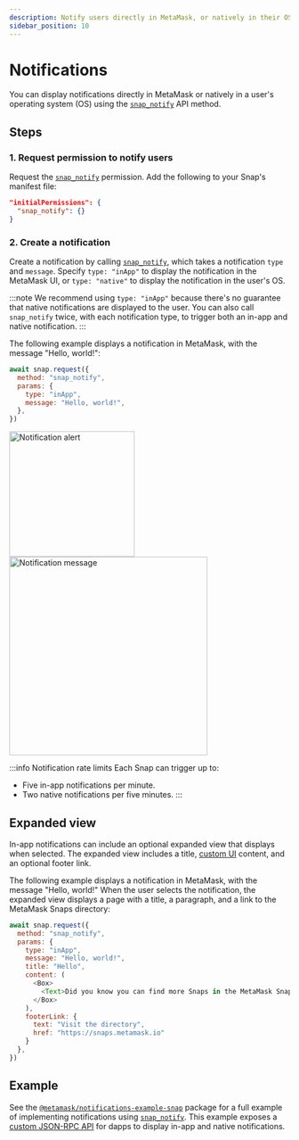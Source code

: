 ```yaml
---
description: Notify users directly in MetaMask, or natively in their OS.
sidebar_position: 10
---
```


# Notifications

You can display notifications directly in MetaMask or natively in a user's operating system (OS)
using the [`snap_notify`](../reference/snaps-api.md#snap_notify) API method.

## Steps

### 1. Request permission to notify users

Request the [`snap_notify`](../reference/snaps-api.md#snap_notify) permission.
Add the following to your Snap's manifest file:

```json title="snap.manifest.json"
"initialPermissions": {
  "snap_notify": {}
}
```

### 2. Create a notification

Create a notification by calling [`snap_notify`](../reference/snaps-api.md#snap_notify), which takes
a notification `type` and `message`.
Specify `type: "inApp"` to display the notification in the MetaMask UI, or `type: "native"` to
display the notification in the user's OS.

:::note
We recommend using `type: "inApp"` because there's no guarantee that native notifications are
displayed to the user.
You can also call `snap_notify` twice, with each notification type, to trigger both an in-app and
native notification.
:::

The following example displays a notification in MetaMask, with the message "Hello, world!":

```javascript title="index.js"
await snap.request({
  method: "snap_notify",
  params: {
    type: "inApp",
    message: "Hello, world!",
  },
})
```

<div class="imgRow">
    <div class="imgCol">
        <img src={require("../assets/notifications-1.png").default} width="225px" alt="Notification alert" class="appScreen" />
    </div>
    <div class="imgCol">
        <img src={require("../assets/notifications-2.png").default} width="356px" alt="Notification message" class="appScreen" />
    </div>
</div>

:::info Notification rate limits
Each Snap can trigger up to:

- Five in-app notifications per minute.
- Two native notifications per five minutes.
  :::

## Expanded view

In-app notifications can include an optional expanded view that displays when selected.
The expanded view includes a title, [custom UI](custom-ui/index.md) content, and an optional footer link. 

The following example displays a notification in MetaMask, with the message "Hello, world!"
When the user selects the notification, the expanded view displays a page with a title, a paragraph, and a link to the MetaMask Snaps directory:

```javascript title="index.js"
await snap.request({
  method: "snap_notify",
  params: {
    type: "inApp",
    message: "Hello, world!",
    title: "Hello",
    content: ( 
      <Box>
        <Text>Did you know you can find more Snaps in the MetaMask Snaps Directory?</Text>
      </Box>
    ),
    footerLink: {
      text: "Visit the directory",
      href: "https://snaps.metamask.io"
    }
  },
})
```

## Example

See the
[`@metamask/notifications-example-snap`](https://github.com/MetaMask/snaps/tree/main/packages/examples/packages/notifications)
package for a full example of implementing notifications using
[`snap_notify`](../reference/snaps-api.md#snap_notify).
This example exposes a [custom JSON-RPC API](../learn/about-snaps/apis.md#custom-json-rpc-apis) for
dapps to display in-app and native notifications.
